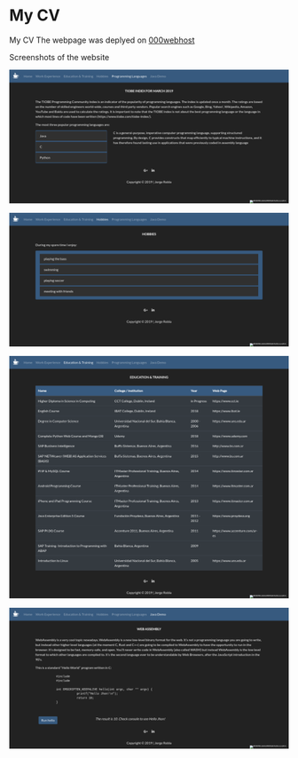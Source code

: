 # My CV
My CV
The webpage was deplyed on [000webhost](https://hobbyjorge.000webhostapp.com/)


Screenshots of the website

![alt_text](https://github.com/Jorge36/mycv/blob/253a016f37b072ea60d11b8a52856bf9536ab1b8/imagesWebSite/PL.png)

![alt_text](https://github.com/Jorge36/mycv/blob/253a016f37b072ea60d11b8a52856bf9536ab1b8/imagesWebSite/hobbies.png)

![alt_text](https://github.com/Jorge36/mycv/blob/253a016f37b072ea60d11b8a52856bf9536ab1b8/imagesWebSite/training.png)

![alt_text](https://github.com/Jorge36/mycv/blob/253a016f37b072ea60d11b8a52856bf9536ab1b8/imagesWebSite/web_assembly.png)
